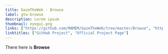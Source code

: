 ```yaml
---
title: GazeTheWeb - Browse
label: gtw-browse
description: Lorem ipsum
thumbnail: eyegui.png
links: ["https://github.com/MAMEM/GazeTheWeb/tree/master/Browse", "http://www.mamem.eu/"]
linktitles: ["GitHub Project", "Official Project Page"]
---
```

There here is __Browse__